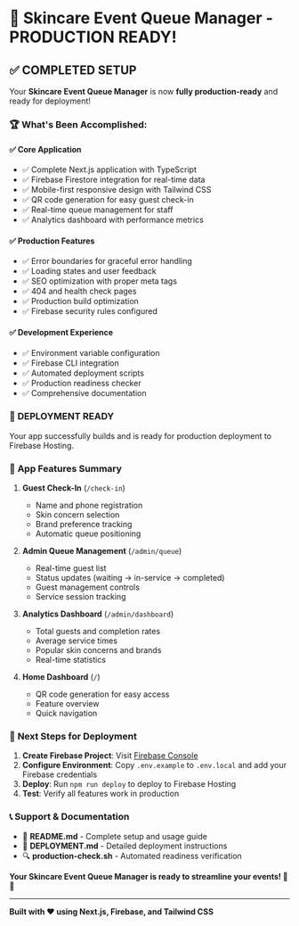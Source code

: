 # 🎉 Skincare Event Queue Manager - PRODUCTION READY!

## ✅ COMPLETED SETUP

Your **Skincare Event Queue Manager** is now **fully production-ready** and ready for deployment!

### 🏆 What's Been Accomplished:

#### ✅ **Core Application**
- ✅ Complete Next.js application with TypeScript
- ✅ Firebase Firestore integration for real-time data
- ✅ Mobile-first responsive design with Tailwind CSS
- ✅ QR code generation for easy guest check-in
- ✅ Real-time queue management for staff
- ✅ Analytics dashboard with performance metrics

#### ✅ **Production Features**
- ✅ Error boundaries for graceful error handling
- ✅ Loading states and user feedback
- ✅ SEO optimization with proper meta tags
- ✅ 404 and health check pages
- ✅ Production build optimization
- ✅ Firebase security rules configured

#### ✅ **Development Experience**
- ✅ Environment variable configuration
- ✅ Firebase CLI integration
- ✅ Automated deployment scripts
- ✅ Production readiness checker
- ✅ Comprehensive documentation

### 🚀 **DEPLOYMENT READY**

Your app successfully builds and is ready for production deployment to Firebase Hosting.

### 📱 **App Features Summary**

1. **Guest Check-In** (`/check-in`)
   - Name and phone registration
   - Skin concern selection
   - Brand preference tracking
   - Automatic queue positioning

2. **Admin Queue Management** (`/admin/queue`)
   - Real-time guest list
   - Status updates (waiting → in-service → completed)
   - Guest management controls
   - Service session tracking

3. **Analytics Dashboard** (`/admin/dashboard`)
   - Total guests and completion rates
   - Average service times
   - Popular skin concerns and brands
   - Real-time statistics

4. **Home Dashboard** (`/`)
   - QR code generation for easy access
   - Feature overview
   - Quick navigation

### 🎯 **Next Steps for Deployment**

1. **Create Firebase Project**: Visit [Firebase Console](https://console.firebase.google.com/)
2. **Configure Environment**: Copy `.env.example` to `.env.local` and add your Firebase credentials
3. **Deploy**: Run `npm run deploy` to deploy to Firebase Hosting
4. **Test**: Verify all features work in production

### 📞 **Support & Documentation**

- 📖 **README.md** - Complete setup and usage guide
- 🚀 **DEPLOYMENT.md** - Detailed deployment instructions
- 🔍 **production-check.sh** - Automated readiness verification

**Your Skincare Event Queue Manager is ready to streamline your events! 🧴✨**

---

**Built with ❤️ using Next.js, Firebase, and Tailwind CSS**
